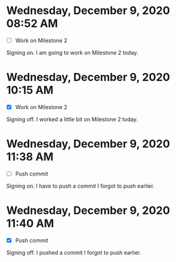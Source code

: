 # Wednesday, December  9, 2020 08:52 AM
- [ ] Work on Milestone 2

Signing on. I am going to work on Milestone 2 today.

# Wednesday, December  9, 2020 10:15 AM
- [X] Work on Milestone 2

Signing off. I worked a little bit on Milestone 2 today.

# Wednesday, December  9, 2020 11:38 AM
- [ ] Push commit

Signing on. I have to push a commit I forgot to push earlier.

# Wednesday, December  9, 2020 11:40 AM
- [X] Push commit

Signing off. I pushed a commit I forgot to push earlier.


